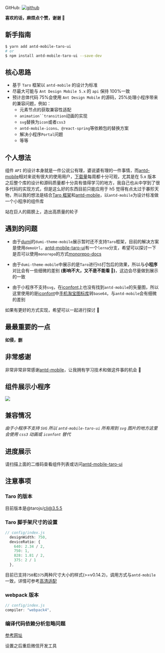 GitHub: [![github](https://xz-77.github.io/assets/github.png)](https://github.com/xz-77/antd-mobile-taro-ui)

**喜欢的话，麻烦点个赞，谢谢 🙏**

## 新手指南

```bash
$ yarn add antd-mobile-taro-ui
# or
$ npm install antd-mobile-taro-ui --save-dev
```

## 核心思路

- 基于 `Taro` 框架以 `antd-mobile` 的设计为标准
- 尽最大可能与 `Ant Design Mobile 5.x` 的 `api` 保持 100%一致
- 预计总体代码 75%会使用 `Ant Design Mobile` 的源码，25%处理小程序带来的兼容问题，例如：
  - 元素节点的获取兼容性适配
  - ` animation``transition `动画的实现
  - `svg`替换为`icon`或者`css3`
  - `antd-mobile-icons`、`@react-spring`等依赖包的替换方案
  - 解决小程序`Portal`问题
  - 等等

## 个人想法

组件 `API` 的设计本身就是一件公说公有理，婆说婆有理的一件事情，而[antd-mobile](https://mobile.ant.design/zh)相对来说有很大的使用用户，[下载量](https://www.npmjs.com/package/antd-mobile)每周都十分可观，尤其是在 5.x 版本之后整个库的设计和源码质量都十分具有值得学习的地方，我自己也从中学到了很多代码的实现方式，但是这么好的东西目前只能应用于 h5 觉得有点太过于暴殄天物，所以我的想法是结合[Taro 框架](https://taro-docs.jd.com/taro/docs/)和[antd-mobile](https://mobile.ant.design/zh)，以`antd-mobile`为设计标准做一个小程序的组件库

站在巨人的肩膀上，造出高质量的轮子

## 遇到的问题

- 由于[dumi](https://d.umijs.org/zh-CN)的`dumi-theme-mobile`展示暂时还不支持`Taro`框架，目前的解决方案是使用`demoUrl`，[antd-mobile-taro-ui](https://github.com/xz-77/antd-mobile-taro-ui)有一个`lerna`分支，希望可以探讨一下是否可以使用`monorepo`的方式[monorepo-docs](https://github.com/xz-77/antd-mobile-taro-ui/tree/monorepo-docs)

- 由于`dumi-theme-mobile`中展示的是`Taro`进行`h5`打包后的效果，所以与**小程序**对比会有一些细微的差别 **(影响不大，又不是不能看 🐶)**，这边会尽量做到展示的一致

- 由于小程序不支持`svg`，在[iconfont](https://www.iconfont.cn/)上也没有找到`antd-mobile`的矢量图，所以这里使用的是[iconfont](https://www.iconfont.cn/)中[手机淘宝图标库](https://www.iconfont.cn/collections/index?spm=a313x.7781069.1998910419.5&type=1&page=4)转`base64`，与`antd-mobile`会有细微的差别

如果有更好的方式实现，希望可以一起进行探讨 🙏

## 最最重要的一点

**如侵，删**

## 非常感谢

非常非常非常感谢[antd-mobile](https://mobile.ant.design/zh)，让我拥有学习技术和做这件事的机会 🙇

## 组件展示小程序

![](https://xz-77.github.io/assets/miniprogram.jpg)

## 兼容情况

_由于小程序不支持 `SVG` 所以 `antd-mobile-taro-ui` 所有用到 `svg` 图片的地方这里会使用 `css3` 动画或 `iconfont` 替代_

## 进度展示

请扫描上面的二维码查看组件列表或访问[antd-mobile-taro-ui](https://xz-77.github.io/components)

## 注意事项

### Taro 的版本

目前版本是@tarojs/cli@3.5.5

### Taro 脚手架尺寸的设置

```javascript
// config/index.js
  designWidth: 750,
  deviceRatio: {
    640: 2.34 / 2,
    750: 1,
    828: 1.81 / 2,
    375: 2 / 1
  },
```

目前已支持`750`和`375`两种尺寸大小的样式(>=v0.14.2)，调用方式与`antd-mobile`一致，详情可参考[高清适配](https://mobile.ant.design/zh/guide/hd)

### webpack 版本

```javascript
// config/index.js
compiler: "webpack4",
```

### 编译代码依赖分析忽略问题

[参考网址](https://developers.weixin.qq.com/community/develop/article/doc/00020631afc6c8c6f62e7b91855c13?idescene=6)

设置之后重启微信开发工具
